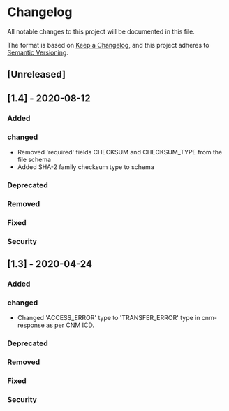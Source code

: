 # Changelog
All notable changes to this project will be documented in this file.

The format is based on [Keep a Changelog](https://keepachangelog.com/en/1.0.0/),
and this project adheres to [Semantic Versioning](https://semver.org/spec/v2.0.0.html).

## [Unreleased]
## [1.4] - 2020-08-12
### Added
### changed
* Removed 'required' fields CHECKSUM and CHECKSUM_TYPE from the file schema
* Added SHA-2 family checksum type to schema
### Deprecated
### Removed
### Fixed
### Security


## [1.3] - 2020-04-24
### Added
### changed
* Changed 'ACCESS_ERROR' type to 'TRANSFER_ERROR' type in cnm-response as per CNM ICD.
### Deprecated
### Removed
### Fixed
### Security

